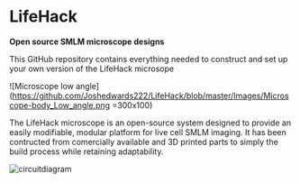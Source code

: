 # LifeHack
**Open source SMLM microscope designs**

This GitHub repository contains everything needed to construct and set up your own version of the LifeHack microsope

![Microscope low angle](https://github.com/Joshedwards222/LifeHack/blob/master/Images/Microscope-body_Low_angle.png =300x100)

The LifeHack microscope is an open-source system designed to provide an easily modifiable, modular platform for live cell SMLM imaging. It has been contructed from comercially available and 3D printed parts to simply the build process while retaining adaptability.





![circuitdiagram](https://github.com/Joshedwards222/LifeHack/blob/master/Images/Circuit%20Diagram.jpg)
